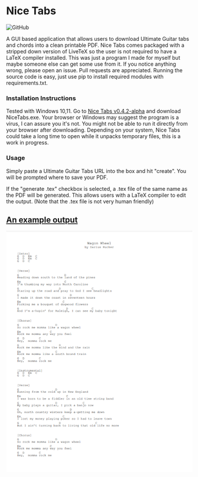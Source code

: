 # Nice Tabs
<p>
<img alt="GitHub" src="https://img.shields.io/github/license/andrewschalk/Nice-Tabs"/>
  </p>
A GUI based application that allows users to download Ultimate Guitar tabs and chords into a clean printable PDF. Nice Tabs comes packaged with a stripped down version of LiveTeX so the user is not required to have a LaTeX compiler installed. This was just a program I made for myself but maybe someone else can get some use from it. If you notice anything wrong, please open an issue. Pull requests are appreciated. Running the source code is easy, just use pip to install required modules with requirements.txt.

### Installation Instructions
Tested with Windows 10,11. Go to [Nice Tabs v0.4.2-alpha](https://github.com/andrewschalk/Nice-Tabs/releases/tag/v0.4.2-alpha) and download NiceTabs.exe.  Your browser or Windows may suggest the program is a virus, I can assure you it's not. You might not be able to run it directly from your browser after downloading. Depending on your system, Nice Tabs could take a long time to open while it unpacks temporary files, this is a work in progress.

### Usage
Simply paste a Ultimate Guitar Tabs URL into the box and hit "create". You will be prompted where to save your PDF.

If the "generate .tex" checkbox is selected, a .tex file of the same name as the PDF will be generated. This allows users with a LaTeX compiler to edit the output. (Note that the .tex file is not very human friendly)

## [An example output](ExampleOutput.pdf)

![An example output](ExampleTab.PNG)

